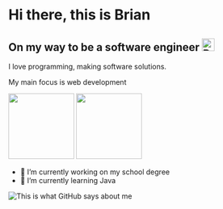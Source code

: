 <h1>Hi there, this is Brian</h1>
<h2>
  On my way to be a software engineer
  <img src="https://raw.githubusercontent.com/Tarikul-Islam-Anik/Animated-Fluent-Emojis/master/Emojis/Hand%20gestures/Backhand%20Index%20Pointing%20Down%20Light%20Skin%20Tone.png" alt="Backhand Index Pointing Down Light Skin Tone" width="25" height="25" />
</h2>


<p>I love programming, making software solutions.</p>
<p>My main focus is web development</p>

<img src="https://img.shields.io/badge/main_skill-javascript-blue?logo=javascript" width="130px">
<img src="https://img.shields.io/badge/fav_framework-react-blue?logo=react" width="130px">

- 🔭 I’m currently working on my school degree
- 🌱 I’m currently learning Java

![This is what GitHub says about me](https://github-readme-stats.vercel.app/api?username=mbrianp05&theme=dark)
